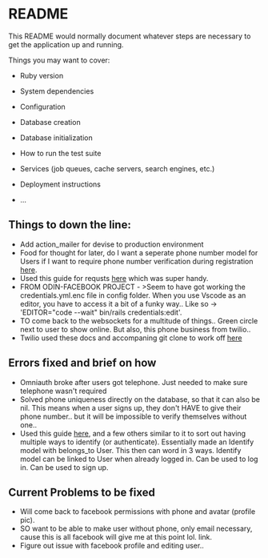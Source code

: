 # README

This README would normally document whatever steps are necessary to get the
application up and running.

Things you may want to cover:

* Ruby version

* System dependencies

* Configuration

* Database creation

* Database initialization

* How to run the test suite

* Services (job queues, cache servers, search engines, etc.)

* Deployment instructions

* ...

<h2>Things to down the line:</h2>
<ul>
  <li>Add action_mailer for devise to production environment</li>
  <li>Food for thought for later, do I want a seperate phone number model for Users if I want to require phone number verification during registration <a href="https://stackoverflow.com/questions/32129608/adding-phone-number-to-user-model">here</a>.</li>
  <li>Used this guide for requsts <a href="https://hackernoon.com/how-to-create-a-friendship-relation-on-rails-c01d3u4v">here</a> which was super handy.</li>
  <li>FROM ODIN-FACEBOOK PROJECT - >Seem to have got working the credentials.yml.enc file in config folder. When you use Vscode as an editor, you have to access it a bit of a funky way.. Like so -> 'EDITOR="code --wait" bin/rails credentials:edit'.</li>
  <li>TO come back to the websockets for a multitude of things.. Green circle next to user to show online. But also, this phone business from twilio..</li>
  <li>Twilio used these docs and accompaning git clone to work off <a href="https://www.twilio.com/docs/verify/quickstarts/ruby-rails">here</a></li>
</ul>




<h2>Errors fixed and brief on how</h2>
<ul>
  <li>Omniauth broke after users got telephone. Just needed to make sure telephone wasn't required</li>
  <li>Solved phone uniqueness directly on the database, so that it can also be nil. This means when a user signs up, they don't HAVE to give their phone number.. but it will be impossible to verify themselves without one..</li>
  <li>Used this guide <a href="https://github.com/omniauth/omniauth/wiki/Managing-Multiple-Providers">here</a>, and a few others similar to it to sort out having multiple ways to identify (or authenticate). Essentially made an Identify model with belongs_to User. This then can word in 3 ways. Identify model can be linked to User when already logged in. Can be used to log in. Can be used to sign up.</li>
</ul>


<h2>Current Problems to be fixed</h2>

<ul>
  <li>Will come back to facebook permissions with phone and avatar (profile pic).</li>
  <li>SO want to be able to make user without phone, only email necessary, cause this is all facebook will give me at this point lol. <ahref="https://developers.facebook.com/docs/permissions/reference">link</a>.</li>
  <li>Figure out issue with facebook profile and editing user..</li>
</ul>
